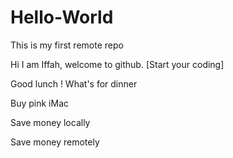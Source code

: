 # Hello-World
This is my first remote repo

Hi I am Iffah, welcome to github.
[Start your coding]

Good lunch ! What's for dinner




Buy pink iMac

Save money locally

Save money remotely
